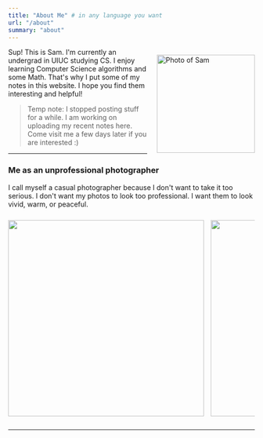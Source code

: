 ```yaml
---
title: "About Me" # in any language you want
url: "/about"
summary: "about"
---
```



<p style="float: right; margin-left: 20px;">
  <img src="https://raw.githubusercontent.com/helloboyxxx/images-for-notes/master/uPic/me.jpeg" alt="Photo of Sam" style="width: 200px; height: auto;">
</p>

Sup! This is Sam. I'm currently an undergrad in UIUC studying CS. I enjoy learning Computer Science algorithms and some Math. That's why I put some of my notes in this website. I hope you find them interesting and helpful!

> Temp note: I stopped posting stuff for a while. I am working on uploading my recent notes here. Come visit me a few days later if you are interested :) 

---
### Me as an unprofessional photographer

I call myself a casual photographer because I don't want to take it too serious. I don't want my photos to look too professional. I want them to look vivid, warm, or peaceful. 



<div style="overflow-x: auto; white-space: nowrap; padding: 10px 0;">
  
  <img src="https://github.com/helloboyxxx/images-for-notes/blob/master/manual_resized/004545790010%20copy.jpg?raw=true" style="width: auto; height: 400px; display: inline-block; margin-right: 10px;">
  
  <img src="https://github.com/helloboyxxx/images-for-notes/blob/master/manual_resized/004545800038%20copy.jpg?raw=true" style="width: auto; height: 400px; display: inline-block; margin-right: 10px;">

  <img src="https://github.com/helloboyxxx/images-for-notes/blob/master/manual_resized/004604800013%20copy.jpeg?raw=true" alt="Photo 1" style="height: 400px; width: auto; display: inline-block; margin-right: 10px;">
  
  <img src="https://github.com/helloboyxxx/images-for-notes/blob/master/manual_resized/004604800022%20copy.jpeg?raw=true" alt="Photo 2" style="height: 400px; width: auto; display: inline-block; margin-right: 10px;">
  
  <img src="https://github.com/helloboyxxx/images-for-notes/blob/master/manual_resized/004604800029%20copy.jpeg?raw=true" alt="Photo 3" style="height: 400px; width: auto; display: inline-block; margin-right: 10px;">
  
  <img src="https://github.com/helloboyxxx/images-for-notes/blob/master/manual_resized/004604810017.jpg?raw=true" alt="Photo 4" style="height: 400px; width: auto; display: inline-block; margin-right: 10px;">
  
  <img src="https://github.com/helloboyxxx/images-for-notes/blob/master/manual_resized/004604820006%20copy%202.jpeg?raw=true" alt="Photo 5" style="height: 400px; width: auto; display: inline-block; margin-right: 10px;">
  
  <img src="https://github.com/helloboyxxx/images-for-notes/blob/master/manual_resized/004604820060%20copy.jpeg?raw=true" alt="Photo 6" style="height: 400px; width: auto; display: inline-block; margin-right: 10px;">
  
  <img src="https://github.com/helloboyxxx/images-for-notes/blob/master/manual_resized/004604820064%20copy.jpeg?raw=true" alt="Photo 7" style="height: 400px; width: auto; display: inline-block; margin-right: 10px;">
  
  <img src="https://github.com/helloboyxxx/images-for-notes/blob/master/manual_resized/6cc1c8653jc9d0b03e6bd2ea1581f932%20copy.jpg?raw=true" alt="Photo 8" style="height: 400px; width: auto; display: inline-block; margin-right: 10px;">
  
  <img src="https://github.com/helloboyxxx/images-for-notes/blob/master/manual_resized/Allen_blue%20copy.jpg?raw=true" alt="Photo 9" style="height: 400px; width: auto; display: inline-block; margin-right: 10px;">
  
  <img src="https://github.com/helloboyxxx/images-for-notes/blob/master/manual_resized/IMG_9303%20copy.jpg?raw=true" alt="Photo 10" style="height: 400px; width: auto; display: inline-block; margin-right: 10px;">

  <img src="https://github.com/helloboyxxx/images-for-notes/blob/master/manual_resized/1ed72af68k9164b9db35a200556d107c%20copy.JPG?raw=true" alt="Photo 11" style="height: 400px; width: auto; display: inline-block; margin-right: 10px;">

  <img src="https://github.com/helloboyxxx/images-for-notes/blob/master/manual_resized/61956109ci600f1d3f0ff0d687245cc5%20copy.JPG?raw=true" alt="Photo 12" style="height: 400px; width: auto; display: inline-block; margin-right: 10px;">


</div>

---

